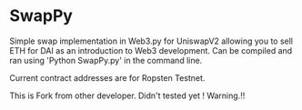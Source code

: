 # SwapPy

Simple swap implementation in Web3.py for UniswapV2 allowing you to sell ETH for DAI as an introduction to Web3 development. Can be compiled and ran using 'Python SwapPy.py' in the command line.

Current contract addresses are for Ropsten Testnet.

This is Fork from other developer.
Didn't tested yet !
Warning.!!

